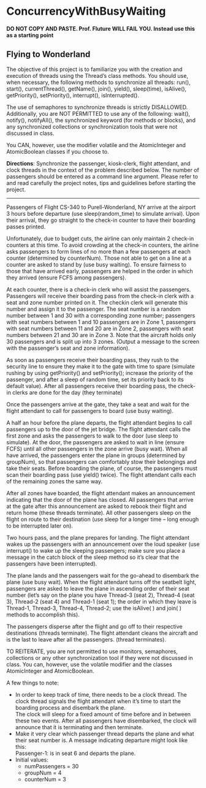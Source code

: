 # ConcurrencyWithBusyWaiting

#### DO NOT COPY AND PASTE. Prof. Fluture WILL FAIL YOU. Instead use this as a starting point

## Flying to Wonderland

<p>The objective of this project is to
familiarize you with the creation and execution of threads using the Thread’s class methods.
You should use, when necessary, the following methods to synchronize all threads: run(),
start(), currentThread(), getName(), join(), yield(), sleep(time), isAlive(), getPriority(),
setPriority(), interrupt(), isInterrupted().</p>


<p>The use of semaphores to synchronize threads is strictly DISALLOWED. Additionally, you are
NOT PERMITTED to use any of the following: wait(), notify(), notifyAll(), the synchronized
keyword (for methods or blocks), and any synchronized collections or synchronization tools that
were not discussed in class.</p>

<p>You CAN, however, use the modifier volatile and the AtomicInteger and AtomicBoolean
classes if you choose to.</p
  >
  
<p><b>Directions</b>: Synchronize the passenger, kiosk-clerk, flight attendant, and clock threads in the
context of the problem described below. The number of passengers should be entered as a
command line argument. Please refer to and read carefully the project notes, tips and guidelines
before starting the project.</p>

***********************************************************************************************************
<p>Passengers of Flight CS-340 to Purell-Wonderland, NY arrive at the airport 3 hours before
departure (use sleep(random_time) to simulate arrival). Upon their arrival, they go straight to
the check-in counter to have their boarding passes printed.</p>

<p>Unfortunately, due to budget cuts, the airline can only maintain 2 check-in counters at this time.
To avoid crowding at the check-in counters, the airline asks passengers to form lines of no more
than a few passengers at each counter (determined by counterNum). Those not able to get on
a line at a counter are asked to stand by (use busy waiting). To ensure fairness to those that
have arrived early, passengers are helped in the order in which they arrived (ensure FCFS
among passengers).</p>

<p>At each counter, there is a check-in clerk who will assist the passengers. Passengers will receive
their boarding pass from the check-in clerk with a seat and zone number printed on it. 
  The checkin clerk will generate this number and assign it to the passenger. The seat number is a random
number between 1 and 30 with a corresponding zone number; passengers with seat numbers
between 1 and 10 passengers are in Zone 1, passengers with seat numbers between 11 and 20
are in Zone 2, passengers with seat numbers between 21 and 30 are in Zone 3. Note that the
aircraft holds only 30 passengers and is split up into 3 zones. (Output a message to the screen
with the passenger’s seat and zone information).</p>


<p>As soon as passengers receive their boarding pass, they rush to the security line to ensure they
make it to the gate with time to spare (simulate rushing by using getPriority() and setPriority();
increase the priority of the passenger, and after a sleep of random time, set its priority back to 
its default value). After all passengers receive their boarding pass, the check-in clerks are done
for the day (they terminate)</p>

<p>Once the passengers arrive at the gate, they take a seat and wait for the flight attendant to call
for passengers to board (use busy waiting).</p>

<p>A half an hour before the plane departs, the flight attendant begins to call passengers up to the
door of the jet bridge. The flight attendant calls the first zone and asks the passengers to walk
to the door (use sleep to simulate). At the door, the passengers are asked to wait in line (ensure
FCFS) until all other passengers in the zone arrive (busy wait). When all have arrived, the
passengers enter the plane in groups (determined by groupNum), so that passengers can
comfortably stow their belongings and take their seats. Before boarding the plane, of course, the
passengers must scan their boarding pass (use yield() twice). The flight attendant calls each of
the remaining zones the same way.</p>


<p>After all zones have boarded, the flight attendant makes an announcement indicating that the
door of the plane has closed. All passengers that arrive at the gate after this announcement are
asked to rebook their flight and return home (these threads terminate). All other passengers
sleep on the flight on route to their destination (use sleep for a longer time – long enough to
be interrupted later on).</p>

<p>Two hours pass, and the plane prepares for landing. The flight attendant wakes up the
passengers with an announcement over the loud speaker (use interrupt() to wake up the
sleeping passengers; make sure you place a message in the catch block of the sleep method
so it’s clear that the passengers have been interrupted).</p>

<p>The plane lands and the passengers wait for the go-ahead to disembark the plane (use busy
wait). When the flight attendant turns off the seatbelt light, passengers are asked to leave the
plane in ascending order of their seat number (let’s say on the plane you have Thread-3 (seat
2), Thread-4 (seat 3), Thread-2 (seat 4) and Thread-1 (seat 1); the order in which they leave is
Thread-1, Thread-3, Thread-4, Thread-2; use the isAlive( ) and join( ) methods to accomplish
this).</p>


<p>The passengers disperse after the flight and go off to their respective destinations (threads
terminate). The flight attendant cleans the aircraft and is the last to leave after all the passengers.
(thread terminates).</p>

<p>TO REITERATE, you are not permitted to use monitors, semaphores, collections or any other
synchronization tool if they were not discussed in class. You can, however, use the volatile
modifier and the classes AtomicInteger and AtomicBoolean.</p>

A few things to note:
<ul>
  <li>In order to keep track of time, there needs to be a clock thread. The clock thread signals
the flight attendant when it’s time to start the boarding process and disembark the plane. <br />
The clock will sleep for a fixed amount of time before and in between these two events.
After all passengers have disembarked, the clock will announce that it is terminating and
    then terminate.</li>
  <li>Make it very clear which passenger thread departs the plane and what their seat number
is. A message indicating departure might look like this:<br />
    Passenger-1: is in seat 6 and departs the plane.</li>

<li> Initial values:
  <ul>
    <li>numPassengers = 30</li>
    <li>groupNum = 4</li>
    <li>counterNum = 3</li>
  </ul>
  </li>
  </ul>
